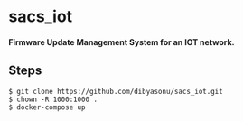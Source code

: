 # sacs_iot

<h4>Firmware Update Management System for an IOT network.</h4>

## Steps

``` 
$ git clone https://github.com/dibyasonu/sacs_iot.git 
$ chown -R 1000:1000 . 
$ docker-compose up

```
